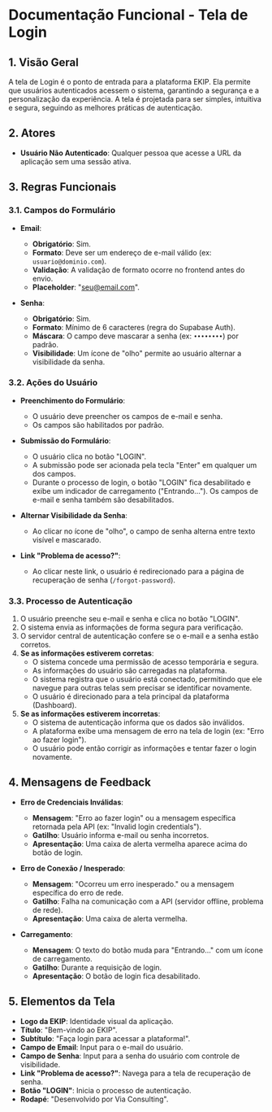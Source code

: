 # Documentação Funcional - Tela de Login

## 1. Visão Geral

A tela de Login é o ponto de entrada para a plataforma EKIP. Ela permite que usuários autenticados acessem o sistema, garantindo a segurança e a personalização da experiência. A tela é projetada para ser simples, intuitiva e segura, seguindo as melhores práticas de autenticação.

## 2. Atores

- **Usuário Não Autenticado**: Qualquer pessoa que acesse a URL da aplicação sem uma sessão ativa.

## 3. Regras Funcionais

### 3.1. Campos do Formulário

- **Email**:
    - **Obrigatório**: Sim.
    - **Formato**: Deve ser um endereço de e-mail válido (ex: `usuario@dominio.com`).
    - **Validação**: A validação de formato ocorre no frontend antes do envio.
    - **Placeholder**: "seu@email.com".

- **Senha**:
    - **Obrigatório**: Sim.
    - **Formato**: Mínimo de 6 caracteres (regra do Supabase Auth).
    - **Máscara**: O campo deve mascarar a senha (ex: `••••••••`) por padrão.
    - **Visibilidade**: Um ícone de "olho" permite ao usuário alternar a visibilidade da senha.

### 3.2. Ações do Usuário

- **Preenchimento do Formulário**:
    - O usuário deve preencher os campos de e-mail e senha.
    - Os campos são habilitados por padrão.

- **Submissão do Formulário**:
    - O usuário clica no botão "LOGIN".
    - A submissão pode ser acionada pela tecla "Enter" em qualquer um dos campos.
    - Durante o processo de login, o botão "LOGIN" fica desabilitado e exibe um indicador de carregamento ("Entrando..."). Os campos de e-mail e senha também são desabilitados.

- **Alternar Visibilidade da Senha**:
    - Ao clicar no ícone de "olho", o campo de senha alterna entre texto visível e mascarado.

- **Link "Problema de acesso?"**:
    - Ao clicar neste link, o usuário é redirecionado para a página de recuperação de senha (`/forgot-password`).

### 3.3. Processo de Autenticação

1.  O usuário preenche seu e-mail e senha e clica no botão "LOGIN".
2.  O sistema envia as informações de forma segura para verificação.
3.  O servidor central de autenticação confere se o e-mail e a senha estão corretos.
4.  **Se as informações estiverem corretas**:
    - O sistema concede uma permissão de acesso temporária e segura.
    - As informações do usuário são carregadas na plataforma.
    - O sistema registra que o usuário está conectado, permitindo que ele navegue para outras telas sem precisar se identificar novamente.
    - O usuário é direcionado para a tela principal da plataforma (Dashboard).
5.  **Se as informações estiverem incorretas**:
    - O sistema de autenticação informa que os dados são inválidos.
    - A plataforma exibe uma mensagem de erro na tela de login (ex: "Erro ao fazer login").
    - O usuário pode então corrigir as informações e tentar fazer o login novamente.

## 4. Mensagens de Feedback

- **Erro de Credenciais Inválidas**:
    - **Mensagem**: "Erro ao fazer login" ou a mensagem específica retornada pela API (ex: "Invalid login credentials").
    - **Gatilho**: Usuário informa e-mail ou senha incorretos.
    - **Apresentação**: Uma caixa de alerta vermelha aparece acima do botão de login.

- **Erro de Conexão / Inesperado**:
    - **Mensagem**: "Ocorreu um erro inesperado." ou a mensagem específica do erro de rede.
    - **Gatilho**: Falha na comunicação com a API (servidor offline, problema de rede).
    - **Apresentação**: Uma caixa de alerta vermelha.

- **Carregamento**:
    - **Mensagem**: O texto do botão muda para "Entrando..." com um ícone de carregamento.
    - **Gatilho**: Durante a requisição de login.
    - **Apresentação**: O botão de login fica desabilitado.

## 5. Elementos da Tela

- **Logo da EKIP**: Identidade visual da aplicação.
- **Título**: "Bem-vindo ao EKIP".
- **Subtítulo**: "Faça login para acessar a plataforma!".
- **Campo de Email**: Input para o e-mail do usuário.
- **Campo de Senha**: Input para a senha do usuário com controle de visibilidade.
- **Link "Problema de acesso?"**: Navega para a tela de recuperação de senha.
- **Botão "LOGIN"**: Inicia o processo de autenticação.
- **Rodapé**: "Desenvolvido por Via Consulting".
